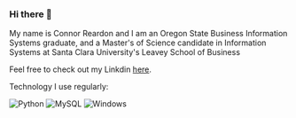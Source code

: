 ### Hi there 👋
My name is Connor Reardon and I am an Oregon State Business Information Systems graduate, and a Master's of Science candidate in Information Systems at Santa Clara University's Leavey School of Business

Feel free to check out my Linkdin [here](https://www.linkedin.com/in/connor-reardon-0a08a4142/).

Technology I use regularly: 

![Python](https://img.shields.io/badge/-Python-fff?&logo=python&color=2f5b44&logoColor=white)
![MySQL](https://img.shields.io/badge/-MySQL-fff?&logo=mysql&color=2f5b44&logoColor=white)
![Windows](https://img.shields.io/badge/-Windows-fff?&logo=windows&color=2f5b44&logoColor=white)

